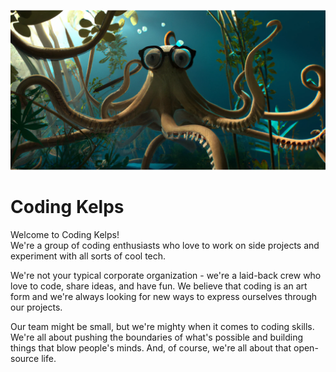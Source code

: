![Coding Kelps banner](https://github.com/coding-kelps/.github/blob/main/img/coding-kelps-banner.png)

# Coding Kelps
Welcome to Coding Kelps!  
We're a group of coding enthusiasts who love to work on side projects and experiment with all sorts of cool tech.  

We're not your typical corporate organization - we're a laid-back crew who love to code, share ideas, and have fun. We believe that coding is an art form and we're always looking for new ways to express ourselves through our projects.  

Our team might be small, but we're mighty when it comes to coding skills. We're all about pushing the boundaries of what's possible and building things that blow people's minds. And, of course, we're all about that open-source life.